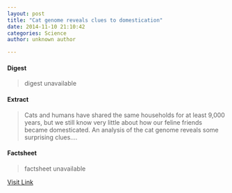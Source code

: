 ```yaml
---
layout: post
title: "Cat genome reveals clues to domestication​​"
date: 2014-11-10 21:10:42
categories: Science
author: unknown author

---
```



#### Digest
>digest unavailable

#### Extract
>Cats and humans have shared the same households for at least 9,000 years, but we still know very little about how our feline friends became domesticated. An analysis of the cat genome reveals some surprising clues....

#### Factsheet
>factsheet unavailable

[Visit Link](http://feeds.sciencedaily.com/~r/sciencedaily/~3/Vg2RM7zTAmA/141110161042.htm)


